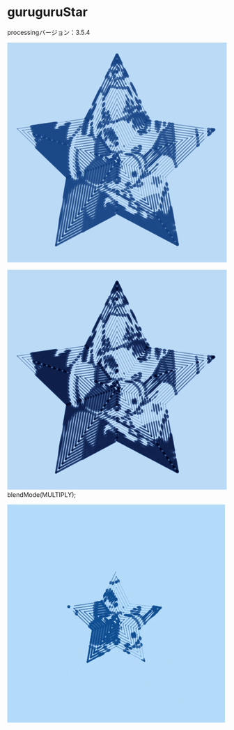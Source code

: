 # guruguruStar
processingバージョン：3.5.4  

![](https://github.com/yuyurigi/guruguruStar/blob/main/201102_1.png)  
  
![](https://github.com/yuyurigi/guruguruStar/blob/main/201102_2.png)  
blendMode(MULTIPLY);  
  
![](https://github.com/yuyurigi/guruguruStar/blob/main/201102_3.gif)
